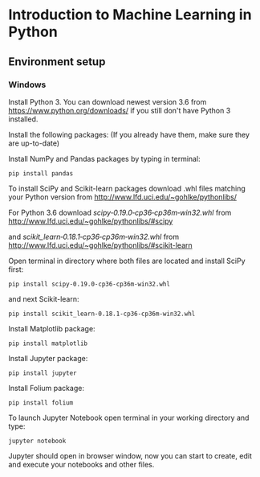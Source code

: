 # Introduction to Machine Learning in Python

## Environment setup

### Windows

Install Python 3. You can download newest version 3.6 from https://www.python.org/downloads/ if you still don't have Python 3 installed.

Install the following packages: (If you already have them, make sure they are up-to-date)

Install NumPy and Pandas packages by typing in terminal: 
```
pip install pandas
```

To install SciPy and Scikit-learn packages download .whl files matching your Python version from http://www.lfd.uci.edu/~gohlke/pythonlibs/

For Python 3.6 download _scipy‑0.19.0‑cp36‑cp36m‑win32.whl_ from http://www.lfd.uci.edu/~gohlke/pythonlibs/#scipy

and _scikit_learn‑0.18.1‑cp36‑cp36m‑win32.whl_ from http://www.lfd.uci.edu/~gohlke/pythonlibs/#scikit-learn

Open terminal in directory where both files are located and install SciPy first:
```
pip install scipy‑0.19.0‑cp36‑cp36m‑win32.whl
```

and next Scikit-learn:
```
pip install scikit_learn‑0.18.1‑cp36‑cp36m‑win32.whl
```

Install Matplotlib package:
```
pip install matplotlib
```

Install Jupyter package:
```
pip install jupyter
```

Install Folium package:
```
pip install folium
```

To launch Jupyter Notebook open terminal in your working directory and type:
```
jupyter notebook
```

Jupyter should open in browser window, now you can start to create, edit and execute your notebooks and other files.
